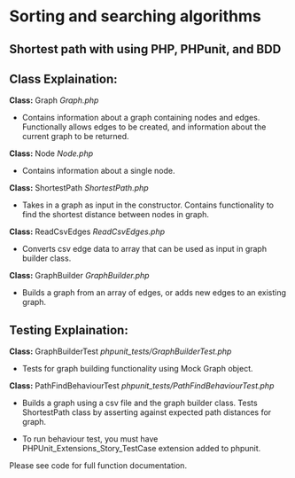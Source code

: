 # Sorting and searching algorithms
## Shortest path with using PHP, PHPunit, and BDD

## Class Explaination:

**Class:** Graph                *Graph.php*

 - Contains information about a graph containing nodes and edges. Functionally allows edges to be created, and information about the current graph to be returned.

**Class:** Node                 *Node.php*

 - Contains information about a single node.

**Class:** ShortestPath         *ShortestPath.php*

 - Takes in a graph as input in the constructor. Contains functionality to find the shortest distance between nodes in graph.

**Class:** ReadCsvEdges         *ReadCsvEdges.php*

 - Converts csv edge data to array that can be used as input in graph builder class.

**Class:** GraphBuilder         *GraphBuilder.php*

 - Builds a graph from an array of edges, or adds new edges to an existing graph.

## Testing Explaination:

**Class:** GraphBuilderTest          *phpunit_tests/GraphBuilderTest.php*

 - Tests for graph building functionality using Mock Graph object.

**Class:** PathFindBehaviourTest     *phpunit_tests/PathFindBehaviourTest.php* 

 - Builds a graph using a csv file and the graph builder class. Tests ShortestPath class by asserting against expected path distances for graph.



 - To run behaviour test, you must have PHPUnit_Extensions_Story_TestCase extension added to phpunit.

Please see code for full function documentation.
